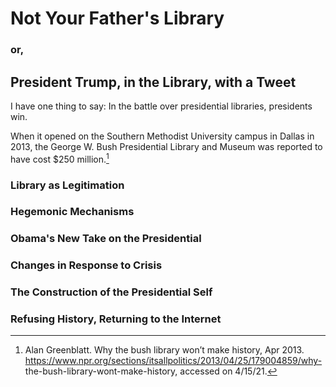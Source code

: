 # Not Your Father's Library
### or,
## President Trump, in the Library, with a Tweet
  
I have one thing to say: In the battle over presidential libraries, presidents win.

When it opened on the Southern Methodist University campus in Dallas in 2013, the George W. Bush Presidential Library and Museum was reported to have cost \$250 million.[^1]

### Library as Legitimation

### Hegemonic Mechanisms

### Obama's New Take on the Presidential

### Changes in Response to Crisis

### The Construction of the Presidential Self

### Refusing History, Returning to the Internet


[^1]: Alan Greenblatt. Why the bush library won’t make history, Apr 2013.
https://www.npr.org/sections/itsallpolitics/2013/04/25/179004859/why-
the-bush-library-wont-make-history, accessed on 4/15/21.
